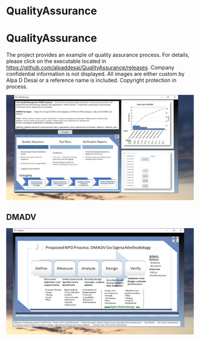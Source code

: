 # QualityAssurance

# QualityAssurance

The project provides an example of quality assurance process. For details, please click on the executable located in 
https://github.com/alpaddesai/QualityAssurance/releases. Company confidential information is not displayed. All images are either custom by Alpa D Desai or a reference name is included. Copyright protection in process.

![image](QualityAssurance.png)

## DMADV 
![image](DMDV.png)
